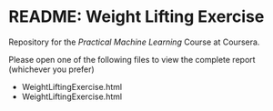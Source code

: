 README: Weight Lifting Exercise
===============================

Repository for the *Practical Machine Learning* Course at Coursera.

Please open one of the following files to view the complete report (whichever you prefer)

* WeightLiftingExercise.html
* WeightLiftingExercise.html